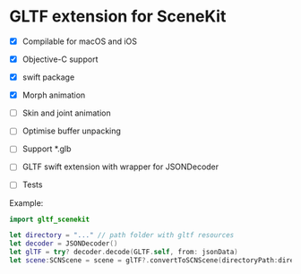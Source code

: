 # GLTF extension for SceneKit


 - [X] Compilable for macOS and iOS
 - [X] Objective-C support
 - [X] swift package
 - [X] Morph animation
 - [ ] Skin and joint animation
 - [ ] Optimise buffer unpacking
 - [ ] Support \*.glb
 - [ ] GLTF swift extension with wrapper for JSONDecoder
 - [ ] Tests
 


Example:
```swift
import gltf_scenekit

let directory = "..." // path folder with gltf resources
let decoder = JSONDecoder()
let glTF = try? decoder.decode(GLTF.self, from: jsonData)
let scene:SCNScene = scene = glTF?.convertToSCNScene(directoryPath:directory)
```

